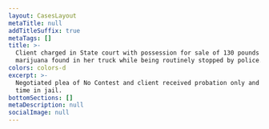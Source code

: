 ```yaml
---
layout: CasesLayout
metaTitle: null
addTitleSuffix: true
metaTags: []
title: >-
  Client charged in State court with possession for sale of 130 pounds of
  marijuana found in her truck while being routinely stopped by police.
colors: colors-d
excerpt: >-
  Negotiated plea of No Contest and client received probation only and served no
  time in jail.
bottomSections: []
metaDescription: null
socialImage: null
---
```

